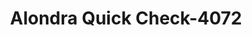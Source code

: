 ---
f_zip-code: 90723
f_state-code: CA
title: Alondra Quick Check-4072
f_phone: 562-633-9542
f_city-only: Paramount
f_address: 15920 Downey Ave Paramount
f_location-unique-id: '4072'
slug: alondra-quick-check-4072
updated-on: '2024-05-30T13:46:58.046Z'
created-on: '2024-05-30T13:36:59.803Z'
published-on: '2024-05-30T13:54:32.469Z'
f_city-state: cms/city/paramount-ca.md
f_company: cms/company/alondra-quick-check.md
f_state: cms/state/california.md
layout: '[payday-loan].html'
tags: payday-loan
---